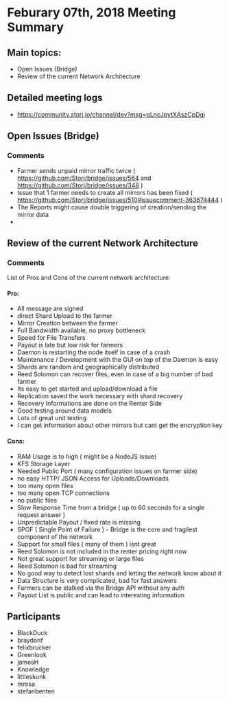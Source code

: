 # Feburary 07th, 2018 Meeting Summary

## Main topics:

- Open Issues (Bridge)
- Review of the current Network Architecture

## Detailed meeting logs

- https://community.storj.io/channel/dev?msg=pLncJpytXAszCpDgj

## Open Issues (Bridge)

### Comments
- Farmer sends unpaid mirror traffic twice ( https://github.com/Storj/bridge/issues/564 and https://github.com/Storj/bridge/issues/348 )
- Issue that 1 farmer needs to create all mirrors has been fixed ( https://github.com/Storj/bridge/issues/510#issuecomment-363674444 )
- The Reports might cause double triggering of creation/sending the mirror data
- 

## Review of the current Network Architecture

### Comments

List of Pros and Cons of the current network architecture:

#### Pro:
- All message are signed
- direct Shard Upload to the farmer
- Mirror Creation between the farmer
- Full Bandwidth available, no proxy bottleneck
- Speed for File Transfers
- Payout is late but low risk for farmers
- Daemon is restarting the node itself in case of a crash
- Maintenance / Development with the GUI on top of the Daemon is easy
- Shards are random and geographically distributed
- Reed Solomon can recover files, even in case of a big number of bad farmer
- Its easy to get started and upload/download a file
- Replication saved the work necessary with shard recovery
- Recovery Informations are done on the Renter Side
- Good testing around data models
- Lots of great unit testing
- I can get information about other mirrors but cant get the encryption key

#### Cons:
- RAM Usage is to high ( might be a NodeJS Issue)
- KFS Storage Layer
- Needed Public Port ( many configuration issues on farmer side)
- no easy HTTP/ JSON Access for Uploads/Downloads
- too many open files
- too many open TCP connections
- no public files
- Slow Response Time from a bridge ( up to 60 seconds for a single request answer )
- Unpredictable Payout / fixed rate is missing
- SPOF ( Single Point of Failure ) - Bridge is the core and fragilest component of the network
- Support for small files ( many of them ) isnt great
- Reed Solomon is not included in the renter pricing right now
- Not great support for streaming or large files
- Reed Solomon is bad for streaming
- No good way to detect lost shards and letting the network know about it
- Data Structure is very complicated, bad for fast answers
- Farmers can be stalked via the Bridge API without any auth
- Payout List is public and can lead to interesting information

## Participants

- BlackDuck
- braydonf
- felixbrucker
- Greenlook
- jamesH
- Knowledge
- littleskunk
- mrosa
- stefanbenten
